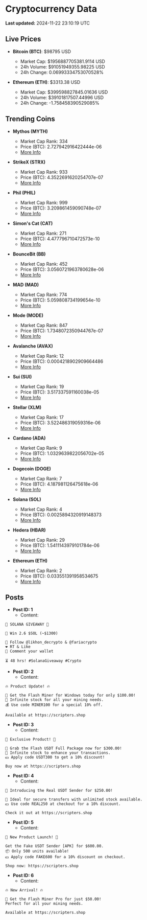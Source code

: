 # Cryptocurrency Data

**Last updated:** 2024-11-22 23:10:19 UTC

## Live Prices
- **Bitcoin (BTC)**: $98795 USD
  - Market Cap: $1956887705381.9114 USD
  - 24h Volume: $91051949355.98225 USD
  - 24h Change: 0.06993334753070528%

- **Ethereum (ETH)**: $3313.38 USD
  - Market Cap: $399598827845.01636 USD
  - 24h Volume: $39101817507.44996 USD
  - 24h Change: -1.758458390529085%

## Trending Coins
- **Mythos (MYTH)**
  - Market Cap Rank: 334
  - Price (BTC): 2.727942916422444e-06
  - [More Info](https://www.coingecko.com/en/coins/mythos)

- **StrikeX (STRX)**
  - Market Cap Rank: 933
  - Price (BTC): 4.3522691620254707e-07
  - [More Info](https://www.coingecko.com/en/coins/strike-x)

- **Phil (PHIL)**
  - Market Cap Rank: 999
  - Price (BTC): 3.209861459090748e-07
  - [More Info](https://www.coingecko.com/en/coins/phil)

- **Simon's Cat (CAT)**
  - Market Cap Rank: 271
  - Price (BTC): 4.477796710472573e-10
  - [More Info](https://www.coingecko.com/en/coins/simons-cat)

- **BounceBit (BB)**
  - Market Cap Rank: 452
  - Price (BTC): 3.0560721963780628e-06
  - [More Info](https://www.coingecko.com/en/coins/bouncebit)

- **MAD (MAD)**
  - Market Cap Rank: 774
  - Price (BTC): 5.059808734199654e-10
  - [More Info](https://www.coingecko.com/en/coins/mad-2)

- **Mode (MODE)**
  - Market Cap Rank: 847
  - Price (BTC): 1.7348072350944767e-07
  - [More Info](https://www.coingecko.com/en/coins/mode)

- **Avalanche (AVAX)**
  - Market Cap Rank: 12
  - Price (BTC): 0.0004218902909664486
  - [More Info](https://www.coingecko.com/en/coins/avalanche)

- **Sui (SUI)**
  - Market Cap Rank: 19
  - Price (BTC): 3.517337591160038e-05
  - [More Info](https://www.coingecko.com/en/coins/sui)

- **Stellar (XLM)**
  - Market Cap Rank: 17
  - Price (BTC): 3.522486319059316e-06
  - [More Info](https://www.coingecko.com/en/coins/stellar)

- **Cardano (ADA)**
  - Market Cap Rank: 9
  - Price (BTC): 1.0329639822056702e-05
  - [More Info](https://www.coingecko.com/en/coins/cardano)

- **Dogecoin (DOGE)**
  - Market Cap Rank: 7
  - Price (BTC): 4.187981126475618e-06
  - [More Info](https://www.coingecko.com/en/coins/dogecoin)

- **Solana (SOL)**
  - Market Cap Rank: 4
  - Price (BTC): 0.0025894320919148373
  - [More Info](https://www.coingecko.com/en/coins/solana)

- **Hedera (HBAR)**
  - Market Cap Rank: 29
  - Price (BTC): 1.5411143979101784e-06
  - [More Info](https://www.coingecko.com/en/coins/hedera)

- **Ethereum (ETH)**
  - Market Cap Rank: 2
  - Price (BTC): 0.033551391958534675
  - [More Info](https://www.coingecko.com/en/coins/ethereum)

## Posts
- **Post ID: 1**
  - Content:
```
🚀 SOLANA GIVEAWAY 🚀

🎁 Win 2.6 $SOL (~$1300)

🤝 Follow @likhon_decrypto & @fariacrypto
❤️ RT & Like
💬 Comment your wallet

⏳ 48 hrs! #SolanaGiveaway #Crypto
```

- **Post ID: 2**
  - Content:
```
🔥 Product Update! 🔥

🚀 Get the Flash Miner for Windows today for only $100.00!
🔋 Infinite stock for all your mining needs.
💰 Use code MINER100 for a special 10% off.

Available at https://scripters.shop
```

- **Post ID: 3**
  - Content:
```
🎁 Exclusive Product! 🎁

💸 Grab the Flash USDT Full Package now for $300.00!
🎉 Infinite stock to enhance your transactions.
💵 Apply code USDT300 to get a 10% discount!

Buy now at https://scripters.shop
```

- **Post ID: 4**
  - Content:
```
💎 Introducing the Real USDT Sender for $250.00!

💼 Ideal for secure transfers with unlimited stock available.
💵 Use code REAL250 at checkout for a 10% discount.

Check it out at https://scripters.shop
```

- **Post ID: 5**
  - Content:
```
🚀 New Product Launch! 🚀

Get the Fake USDT Sender [APK] for $600.00.
📦 Only 500 units available!
💵 Apply code FAKE600 for a 10% discount on checkout.

Shop now: https://scripters.shop
```

- **Post ID: 6**
  - Content:
```
🔥 New Arrival! 🔥

💸 Get the Flash Miner Pro for just $50.00!
Perfect for all your mining needs.

Available at https://scripters.shop
```


